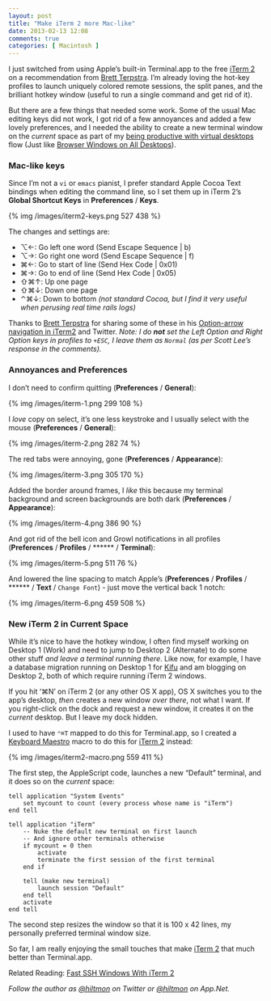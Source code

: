 ```yaml
---
layout: post
title: "Make iTerm 2 more Mac-like"
date: 2013-02-13 12:08
comments: true
categories: [ Macintosh ]
---
```


I just switched from using Apple’s built-in Terminal.app to the free [iTerm 2](http://www.iterm2.com/#/section/home) on a recommendation from [Brett Terpstra](http://brettterpstra.com). I’m already loving the hot-key profiles to launch uniquely colored remote sessions, the split panes, and the brilliant hotkey window (useful to run a single command and get rid of it).

But there are a few things that needed some work. Some of the usual Mac editing keys did not work, I got rid of a few annoyances and added a few lovely preferences, and I needed the ability to create a new terminal window on the *current* space as part of my [being productive with virtual desktops](https://hiltmon.com/blog/2013/01/17/being-productive-with-virtual-desktops/) flow (Just like [Browser Windows on All Desktops](https://hiltmon.com/blog/2013/01/19/browser-windows-on-all-desktops/)).

### Mac-like keys

Since I’m not a `vi` or `emacs` pianist, I prefer standard Apple Cocoa Text bindings when editing the command line, so I set them up in iTerm 2’s **Global Shortcut Keys** in **Preferences** / **Keys**.

{% img /images/iterm2-keys.png 527 438 %}

The changes and settings are:

* ⌥←: Go left one word (Send Escape Sequence | b)
* ⌥→: Go right one word (Send Escape Sequence | f)
* ⌘←: Go to start of line (Send Hex Code | 0x01)
* ⌘→: Go to end of line (Send Hex Code | 0x05)
* ⇧⌘↑: Up one page
* ⇧⌘↓: Down one page
* ⌃⌘↓: Down to bottom *(not standard Cocoa, but I find it very useful when perusing real time rails logs)*

Thanks to [Brett Terpstra](http://brettterpstra.com) for sharing some of these in his [Option-arrow navigation in iTerm2](http://brettterpstra.com/2011/08/12/option-arrow-navigation-in-iterm2/) and Twitter. *Note: I do **not** set the Left Option and Right Option keys in profiles to `+ESC`, I leave them as `Normal` (as per Scott Lee’s response in the comments).*

### Annoyances and Preferences

I don’t need to confirm quitting (**Preferences** / **General**):

{% img /images/iterm-1.png 299 108 %}

I *love* copy on select, it’s one less keystroke and I usually select with the mouse (**Preferences** / **General**):

{% img /images/iterm-2.png 282 74 %}

The red tabs were annoying, gone (**Preferences** / **Appearance**):

{% img /images/iterm-3.png 305 170 %}

Added the border around frames, I *like* this because my terminal background and screen backgrounds are both dark (**Preferences** / **Appearance**):

{% img /images/iterm-4.png 386 90 %}

And got rid of the bell icon and Growl notifications in all profiles (**Preferences** / **Profiles** / ****** / **Terminal**):

{% img /images/iterm-5.png 511 76 %}

And lowered the line spacing to match Apple’s (**Preferences** / **Profiles** / ****** / **Text** / `Change Font`) - just move the vertical back 1 notch:

{% img /images/iterm-6.png 459 508 %}

### New iTerm 2 in Current Space

While it’s nice to have the hotkey window, I often find myself working on Desktop 1 (Work) and need to jump to Desktop 2 (Alternate) to do some other stuff *and leave a terminal running there*. Like now, for example, I have a database migration running on Desktop 1 for [Kifu](http://www,kifuapp.com) and am blogging on Desktop 2, both of which require running iTerm 2 windows.

If you hit ‘⌘N’ on iTerm 2 (or any other OS X app), OS X switches you to the app’s desktop, *then* creates a new window *over there*, not what I want. If you right-click on the dock and request a new window, it creates it on the *current* desktop. But I leave my dock hidden.

I used to have `⌃⌘T` mapped to do this for Terminal.app, so I created a [Keyboard Maestro](http://www.keyboardmaestro.com/main/) macro to do this for [iTerm 2](http://www.iterm2.com/#/section/home) instead:

{% img /images/iterm2-macro.png 559 411 %}

The first step, the AppleScript code, launches a new “Default” terminal, and it does so on the *current* space:

``` applescript
tell application "System Events"
    set mycount to count (every process whose name is "iTerm")
end tell

tell application "iTerm"
    -- Nuke the default new terminal on first launch
    -- And ignore other terminals otherwise
    if mycount = 0 then
        activate
        terminate the first session of the first terminal
    end if
    
    tell (make new terminal)
        launch session "Default"
    end tell
    activate
end tell
```

The second step resizes the window so that it is 100 x 42 lines, my personally preferred terminal window size.

So far, I am really enjoying the small touches that make [iTerm 2](http://www.iterm2.com/#/section/home) that much better than Terminal.app.

Related Reading: [Fast SSH Windows With iTerm 2](https://hiltmon.com/blog/2013/07/18/fast-ssh-windows-with-iterm-2/)

*Follow the author as [@hiltmon](http://https://twitter.com/hiltmon) on Twitter or [@hiltmon](http://alpha.app.net/hiltmon) on App.Net.*
